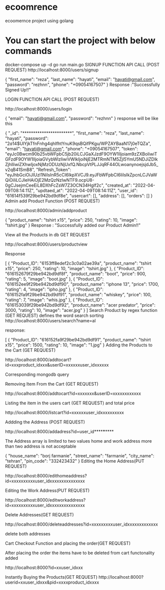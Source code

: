 # ecoomrence
ecoomernce project using golang

# You can start the project with below commands
docker-compose up -d
go run main.go
SIGNUP FUNCTION API CALL (POST REQUEST)
http://localhost:8000/users/signup

{
  "first_name": "reza",
  "last_name": "hayati",
  "email": "hayati@gmail.com",
  "password": "rezhnn",
  "phone": "+09054167507"
}
Response :"Successfully Signed Up!!"

LOGIN FUNCTION API CALL (POST REQUEST)

http://localhost:8000/users/login

{
  "email": "hayati@gmail.com",
  "password": "rezhnn"
}
response will be like this

{
  "_id": "***********************",
  "first_name": "reza",
  "last_name": "hayati",
  "password": "$2a$14$UIYjkTfnFnhg4qhIfhtYnuK9qsBQifPKgu/WPZAYBaaN17j0eTQZa",
  "email": "hayati@gmail.com",
  "phone": "+09054167507",
  "token": "eyJc0Bwcm90b25vbWFpbC5jb20iLCJGaXJzdF9OYW1lIjoiam9zZXBoIiwiTGFzdF9OYW1lIjoiaGVybWlzIiwiVWlkIjoiNjE2MTRmNTM5ZjI5YmU5NDJiZDlkZjhlIiwiZXhwIjoxNjMzODUzNjUxfQ.NbcpVtPLJJqRF44OLwoanynoejsjdJb5_v2qB41SmB8",
  "Refresh_Token": "eyJhbGciOiJIUzI1NiIsInR5cCI6IkpXVCJ9.eyJFbWFpbCI6IiIsIkZpcnLCJVaWQiOiIiLCJleHAiOjE2MzQzNzIwNTF9.ocpU8-0gCJsejmCeeEiL8DXhFcZsW7Z3OCN34HgIf2c",
  "created_at": "2022-04-09T08:14:11Z",
  "updtaed_at": "2022-04-09T08:14:11Z",
  "user_id": "61614f539f29be942bd9df8e",
  "usercart": [],
  "address": [],
  "orders": []
}
Admin add Product Function (POST REQUEST)

http://localhost:8000/admin/addproduct

{
  "product_name": "tshirt x15",
  "price": 250,
  "rating": 10,
  "image": "tshirt.jpg"
}
Response : "Successfully added our Product Admin!!"

View all the Products in db GET REQUEST

http://localhost:8000/users/productview

Response

[
  {
    "Product_ID": "6153ff8edef2c3c0a02ae39a",
    "product_name": "tshirt x15",
    "price": 250,
    "rating": 10,
    "image": "tshirt.jpg"
  },
  {
    "Product_ID": "616152679f29be942bd9df8f",
    "product_name": "boot",
    "price": 900,
    "rating": 5,
    "image": "boot.jpg"
  },
  {
    "Product_ID": "616152ee9f29be942bd9df90",
    "product_name": "iphone 13",
    "price": 1700,
    "rating": 4,
    "image": "ipho.jpg"
  },
  {
    "Product_ID": "616152fa9f29be942bd9df91",
    "product_name": "whiskey",
    "price": 100,
    "rating": 7,
    "image": "whis.jpg"
  },
  {
    "Product_ID": "616153039f29be942bd9df92",
    "product_name": "acer predator",
    "price": 3000,
    "rating": 10,
    "image": "acer.jpg"
  }
]
Search Product by regex function (GET REQUEST)
defines the word search sorting http://localhost:8000/users/search?name=al

response:

[
  {
    "Product_ID": "616152fa9f29be942bd9df91",
    "product_name": "tshirt x15",
    "price": 1500,
    "rating": 10,
    "image": "1.jpg"
  }
Adding the Products to the Cart (GET REQUEST)

http://localhost:8000/addtocart?id=xxxproduct_idxxx&userID=xxxxxxuser_idxxxxxx

Corresponding mongodb query

Removing Item From the Cart (GET REQUEST)

http://localhost:8000/addtocart?id=xxxxxxx&userID=xxxxxxxxxxxx

Listing the item in the users cart (GET REQUEST) and total price

http://localhost:8000/listcart?id=xxxxxxuser_idxxxxxxxxxx

Addding the Address (POST REQUEST)

http://localhost:8000/addadress?id=user_id**\*\***\***\*\***

The Address array is limited to two values home and work address more than two address is not acceptable

{
  "house_name": "borj farmanie",
  "street_name": "farmanie",
  "city_name": "tehran",
  "pin_code": "332423432"
}
Editing the Home Address(PUT REQUEST)

http://localhost:8000/edithomeaddress?id=xxxxxxxxxxuser_idxxxxxxxxxxxxxxx

Editing the Work Address(PUT REQUEST)

http://localhost:8000/editworkaddress?id=xxxxxxxxxxuser_idxxxxxxxxxxxxxxx

Delete Addresses(GET REQUEST)

http://localhost:8000/deleteaddresses?id=xxxxxxxxxuser_idxxxxxxxxxxxxx

delete both addresses

Cart Checkout Function and placing the order(GET REQUEST)

After placing the order the items have to be deleted from cart functonality added

http://localhost:8000?id=xxuser_idxxx

Instantly Buying the Products(GET REQUEST) http://localhost:8000?userid=xxuser_idxxx&pid=xxxxproduct_idxxxx
